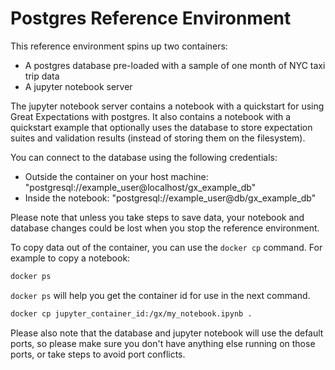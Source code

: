 # Postgres Reference Environment

This reference environment spins up two containers:

- A postgres database pre-loaded with a sample of one month of NYC taxi trip data
- A jupyter notebook server

The jupyter notebook server contains a notebook with a quickstart for using Great Expectations with postgres. It also contains a notebook with a quickstart example that optionally uses the database to store expectation suites and validation results (instead of storing them on the filesystem).

You can connect to the database using the following credentials:

- Outside the container on your host machine: "postgresql://example_user@localhost/gx_example_db"
- Inside the notebook: "postgresql://example_user@db/gx_example_db"

Please note that unless you take steps to save data, your notebook and database changes could be lost when you stop the reference environment.

To copy data out of the container, you can use the `docker cp` command. For example to copy a notebook:

```bash
docker ps
```

`docker ps` will help you get the container id for use in the next command.

```bash
docker cp jupyter_container_id:/gx/my_notebook.ipynb .
```

Please also note that the database and jupyter notebook will use the default ports, so please make sure you don't have anything else running on those ports, or take steps to avoid port conflicts.

